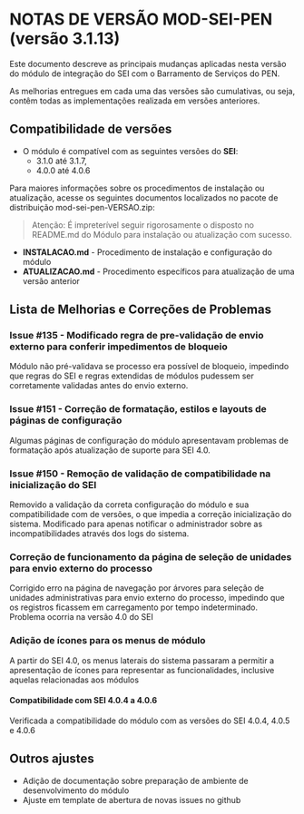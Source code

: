 # NOTAS DE VERSÃO MOD-SEI-PEN (versão 3.1.13)

Este documento descreve as principais mudanças aplicadas nesta versão do módulo de integração do SEI com o Barramento de Serviços do PEN.

As melhorias entregues em cada uma das versões são cumulativas, ou seja, contêm todas as implementações realizada em versões anteriores.

## Compatibilidade de versões
* O módulo é compatível com as seguintes versões do **SEI**:
    * 3.1.0 até 3.1.7, 
    * 4.0.0 até 4.0.6
    
Para maiores informações sobre os procedimentos de instalação ou atualização, acesse os seguintes documentos localizados no pacote de distribuição mod-sei-pen-VERSAO.zip:
> Atenção: É impreterível seguir rigorosamente o disposto no README.md do Módulo para instalação ou atualização com sucesso.

* **INSTALACAO.md** - Procedimento de instalação e configuração do módulo
* **ATUALIZACAO.md** - Procedimento específicos para atualização de uma versão anterior


## Lista de Melhorias e Correções de Problemas

### Issue #135 - Modificado regra de pre-validação de envio externo para conferir impedimentos de bloqueio

Módulo não pré-validava se processo era possível de bloqueio, impedindo que regras do SEI e regras extendidas de 
módulos pudessem ser corretamente validadas antes do envio externo.

### Issue #151 - Correção de formatação, estilos e layouts de páginas de configuração

Algumas páginas de configuração do módulo apresentavam problemas de formatação após atualização de suporte para SEI 4.0.

### Issue #150 - Remoção de validação de compatibilidade na inicialização do SEI

Removido a validação da correta configuração do módulo e sua compatibilidade
com de versões, o que impedia a correção inicialização do sistema. Modificado
para apenas notificar o administrador sobre as incompatibilidades através dos
logs do sistema.

### Correção de funcionamento da página de seleção de unidades para envio externo do processo

Corrigido erro na página de navegação por árvores para seleção de unidades administrativas para envio externo do processo, 
impedindo que os registros ficassem em carregamento por tempo indeterminado. Problema ocorria na versão 4.0 do SEI

### Adição de ícones para os menus de módulo

A partir do SEI 4.0, os menus laterais do sistema passaram a permitir a apresentação de ícones para representar 
as funcionalidades, inclusive aquelas relacionadas aos módulos


#### Compatibilidade com SEI 4.0.4 a 4.0.6

Verificada a compatibilidade do módulo com as versões do SEI 4.0.4, 4.0.5 e 4.0.6


## Outros ajustes

* Adição de documentação sobre preparação de ambiente de desenvolvimento do módulo
* Ajuste em template de abertura de novas issues no github

